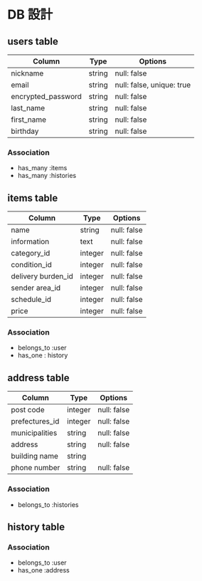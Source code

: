 # DB 設計

## users table

| Column             | Type                | Options                   |
|--------------------|---------------------|---------------------------|
| nickname           | string              | null: false               |
| email              | string              | null: false, unique: true |
| encrypted_password | string              | null: false               |
| last_name          | string              | null: false               |
| first_name         | string              | null: false               |
| birthday           | string              | null: false               |

### Association

* has_many :items
* has_many :histories

## items table

| Column             | Type                | Options                       |
|--------------------|---------------------|-------------------------------|
| name               | string              | null: false                   |
| information        | text                | null: false                   |
| category_id        | integer             | null: false                   |
| condition_id       | integer             | null: false                   |
| delivery burden_id | integer             | null: false                   |
| sender area_id     | integer             | null: false                   |
| schedule_id        | integer             | null: false                   |
| price              | integer             | null: false                   |

### Association

- belongs_to :user
- has_one : history

## address table

| Column             | Type                | Options                       |
|--------------------|---------------------|-------------------------------|
| post code          | integer             | null: false                   |
| prefectures_id     | integer              | null: false                   |
| municipalities     | string              | null: false                   |
| address            | string              | null: false                   |
| building name      | string              |                               |
| phone number       | string              | null: false                   |

### Association

- belongs_to :histories

## history table

### Association
- belongs_to :user
- has_one :address